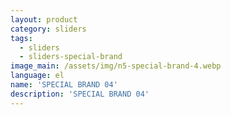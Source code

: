 ```yaml
---
layout: product
category: sliders
tags:
  - sliders
  - sliders-special-brand
image_main: /assets/img/n5-special-brand-4.webp
language: el
name: 'SPECIAL BRAND 04'
description: 'SPECIAL BRAND 04'
---
```

